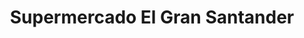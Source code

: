 ---
title: "Supermercado El Gran Santander"
url: /bogota-d-c/supermercado-el-gran-santander/
shop: supermercado
---